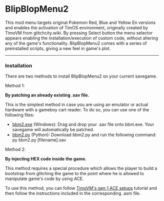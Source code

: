 # BlipBlopMenu2

This mod menu targets original Pokemon Red, Blue and Yellow En versions and enables the activation of TimOS environment, originally created by TimoVM from glitchcity.wiki.
By pressing Select button the menu selector appears enabling the installation/execution of custom code, without altering any of the game's functionality.
BlipBlopMenu2 comes with a series of preinstalled scripts, giving a new feel in game's plot.


----


### Installation

There are two methods to install BlipBlopMenu2 on your current savegame.

Method 1:

**By patching an already existing .sav file.**

This is the simplest method in case you are using an emulator or actual hardware with a gameboy cart reader.
To do so, you can use one of the following files:
- [bbm2.exe](https://github.com/M4n0zz/BlipBlopMenu2/releases/download/patcher-v1.0/bbm2.exe) (Windows): Drag and drop your .sav file onto bbm.exe. Your savegame will automatically be patched.
- [bbm2.py](https://github.com/M4n0zz/BlipBlopMenu2/blob/main/bbm2.py) (Python): Download bbm2.py and run the following command: py bbm2.py [filename].sav


Method 2:

**By injecting HEX code inside the game.**

This method requires a special procedure which allows the player to build a bootstrap from glitching the game to the point where he is allowed to manipulate game's code by using ACE.

To use this method, you can follow [TimoVM's gen 1 ACE setups](https://glitchcity.wiki/wiki/Guides:TimoVM%27s_gen_1_ACE_setups) tutorial and then follow the instructions included in the corresponding .asm file.

